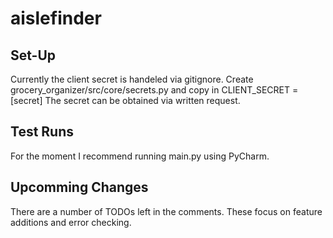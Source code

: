 # aislefinder

## Set-Up
Currently the client secret is handeled via gitignore. Create grocery_organizer/src/core/secrets.py and copy in CLIENT_SECRET = [secret]
The secret can be obtained via written request.

## Test Runs
For the moment I recommend running main.py using PyCharm.


## Upcomming Changes
There are a number of TODOs left in the comments. These focus on feature additions and error checking.
